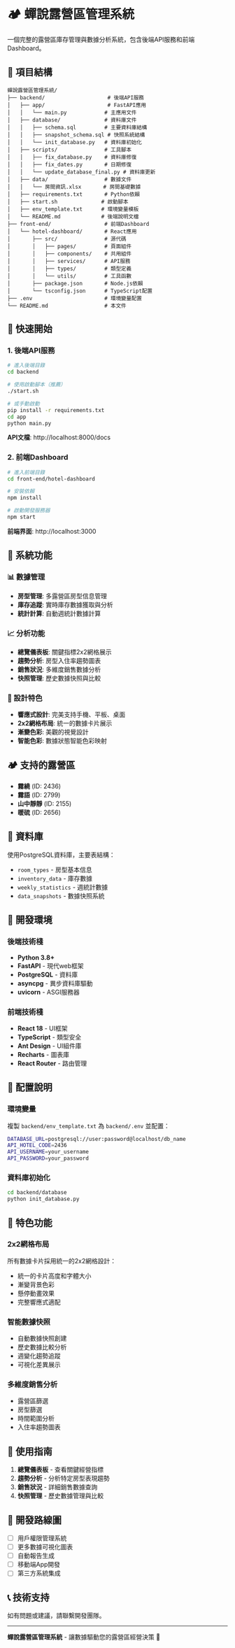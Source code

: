 # 🏕️ 蟬說露營區管理系統

一個完整的露營區庫存管理與數據分析系統，包含後端API服務和前端Dashboard。

## 📁 項目結構

```
蟬說露營區管理系統/
├── backend/                    # 後端API服務
│   ├── app/                    # FastAPI應用
│   │   └── main.py            # 主應用文件
│   ├── database/              # 資料庫文件
│   │   ├── schema.sql         # 主要資料庫結構
│   │   ├── snapshot_schema.sql # 快照系統結構
│   │   └── init_database.py   # 資料庫初始化
│   ├── scripts/               # 工具腳本
│   │   ├── fix_database.py    # 資料庫修復
│   │   ├── fix_dates.py       # 日期修復
│   │   └── update_database_final.py # 資料庫更新
│   ├── data/                  # 數據文件
│   │   └── 房間資訊.xlsx       # 房間基礎數據
│   ├── requirements.txt       # Python依賴
│   ├── start.sh              # 啟動腳本
│   ├── env_template.txt      # 環境變量模板
│   └── README.md             # 後端說明文檔
├── front-end/                 # 前端Dashboard
│   └── hotel-dashboard/       # React應用
│       ├── src/               # 源代碼
│       │   ├── pages/         # 頁面組件
│       │   ├── components/    # 共用組件
│       │   ├── services/      # API服務
│       │   ├── types/         # 類型定義
│       │   └── utils/         # 工具函數
│       ├── package.json       # Node.js依賴
│       └── tsconfig.json      # TypeScript配置
├── .env                       # 環境變量配置
└── README.md                  # 本文件
```

## 🚀 快速開始

### 1. 後端API服務

```bash
# 進入後端目錄
cd backend

# 使用啟動腳本（推薦）
./start.sh

# 或手動啟動
pip install -r requirements.txt
cd app
python main.py
```

**API文檔**: http://localhost:8000/docs

### 2. 前端Dashboard

```bash
# 進入前端目錄
cd front-end/hotel-dashboard

# 安裝依賴
npm install

# 啟動開發服務器
npm start
```

**前端界面**: http://localhost:3000

## 🎯 系統功能

### 📊 數據管理
- **房型管理**: 多露營區房型信息管理
- **庫存追蹤**: 實時庫存數據獲取與分析
- **統計計算**: 自動週統計數據計算

### 📈 分析功能
- **總覽儀表板**: 關鍵指標2x2網格展示
- **趨勢分析**: 房型入住率趨勢圖表
- **銷售狀況**: 多維度銷售數據分析
- **快照管理**: 歷史數據快照與比較

### 🎨 設計特色
- **響應式設計**: 完美支持手機、平板、桌面
- **2x2網格布局**: 統一的數據卡片展示
- **漸變色彩**: 美觀的視覺設計
- **智能色彩**: 數據狀態智能色彩映射

## 🏕️ 支持的露營區

- **霧繞** (ID: 2436)
- **霧語** (ID: 2799)  
- **山中靜靜** (ID: 2155)
- **暖硫** (ID: 2656)

## 💾 資料庫

使用PostgreSQL資料庫，主要表結構：
- `room_types` - 房型基本信息
- `inventory_data` - 庫存數據
- `weekly_statistics` - 週統計數據  
- `data_snapshots` - 數據快照系統

## 🔧 開發環境

### 後端技術棧
- **Python 3.8+**
- **FastAPI** - 現代web框架
- **PostgreSQL** - 資料庫
- **asyncpg** - 異步資料庫驅動
- **uvicorn** - ASGI服務器

### 前端技術棧
- **React 18** - UI框架
- **TypeScript** - 類型安全
- **Ant Design** - UI組件庫
- **Recharts** - 圖表庫
- **React Router** - 路由管理

## 📝 配置說明

### 環境變量
複製 `backend/env_template.txt` 為 `backend/.env` 並配置：
```bash
DATABASE_URL=postgresql://user:password@localhost/db_name
API_HOTEL_CODE=2436
API_USERNAME=your_username
API_PASSWORD=your_password
```

### 資料庫初始化
```bash
cd backend/database
python init_database.py
```

## 🎊 特色功能

### 2x2網格布局
所有數據卡片採用統一的2x2網格設計：
- 統一的卡片高度和字體大小
- 漸變背景色彩
- 懸停動畫效果
- 完整響應式適配

### 智能數據快照
- 自動數據快照創建
- 歷史數據比較分析
- 週變化趨勢追蹤
- 可視化差異展示

### 多維度銷售分析
- 露營區篩選
- 房型篩選  
- 時間範圍分析
- 入住率趨勢圖表

## 📖 使用指南

1. **總覽儀表板** - 查看關鍵經營指標
2. **趨勢分析** - 分析特定房型表現趨勢
3. **銷售狀況** - 詳細銷售數據查詢
4. **快照管理** - 歷史數據管理與比較

## 🔮 開發路線圖

- [ ] 用戶權限管理系統
- [ ] 更多數據可視化圖表
- [ ] 自動報告生成
- [ ] 移動端App開發
- [ ] 第三方系統集成

## 📞 技術支持

如有問題或建議，請聯繫開發團隊。

---

**蟬說露營區管理系統** - 讓數據驅動您的露營區經營決策 🌟
